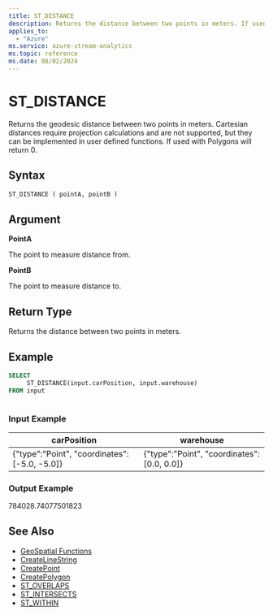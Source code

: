```yaml
---
title: ST_DISTANCE
description: Returns the distance between two points in meters. If used with Polygons will return 0.
applies_to: 
  - "Azure"
ms.service: azure-stream-analytics
ms.topic: reference
ms.date: 08/02/2024
---
```


# ST_DISTANCE 

Returns the geodesic distance between two points in meters. Cartesian distances require projection calculations and are not supported, but they can be implemented in user defined functions. If used with Polygons will return 0.  
  
 ## Syntax  
  
```SQL   
ST_DISTANCE ( pointA, pointB )  
```  
  
## Argument  
 **PointA**  
  
 The point to measure distance from.  
  
 **PointB**  
  
 The point to measure distance to.  
  
## Return Type  
 Returns the distance between two points in meters.  
  
## Example  
  
```SQL  
SELECT  
     ST_DISTANCE(input.carPosition, input.warehouse)  
FROM input  
  
```  
  
### Input Example  
  
|carPosition|warehouse|  
|-----------------|---------------|  
|{"type":"Point", "coordinates": [-5.0, -5.0]}|{"type":"Point", "coordinates": [0.0, 0.0]}|  
  
### Output Example  
 784028.74077501823  
  
## See Also  

* [GeoSpatial Functions](geospatial-functions.md)
* [CreateLineString](createlinestring.md)
* [CreatePoint](createpoint.md)
* [CreatePolygon](createpolygon.md)
* [ST_OVERLAPS](st-overlaps.md)
* [ST_INTERSECTS](st-intersects.md)
* [ST_WITHIN](st-within.md)
